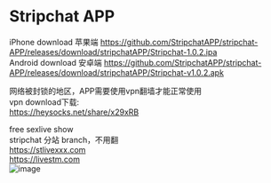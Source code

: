# Stripchat APP
iPhone download  苹果端
https://github.com/StripchatAPP/stripchat-APP/releases/download/stripchatAPP/Stripchat-1.0.2.ipa  
Android download  安卓端
https://github.com/StripchatAPP/stripchat-APP/releases/download/stripchatAPP/Stripchat-v1.0.2.apk  

网络被封锁的地区，APP需要使用vpn翻墙才能正常使用  
vpn download下载:  
https://heysocks.net/share/x29xRB  
  
  
free sexlive show  
stripchat 分站 branch，不用翻  
https://stlivexxx.com  
https://livestm.com  
<img src="https://github.com/stripchat-kiki-2025/stlivexxx/blob/main/image/938d22c6.png" alt="image" style="max-width: 100%;">
